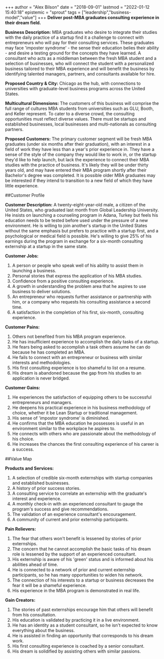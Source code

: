 +++
author = "Alex Bilson"
date = "2018-09-01"
lastmod = "2022-01-12 15:40:18"
epistemic = "sprout"
tags = ["leadership","business-model","value"]
+++
**Deliver post-MBA graduates consulting experience in their dream field.**

**Business Description:** MBA graduates who desire to integrate their studies with the daily practice of a startup find it a challenge to connect with entrepreneurs who will pay for their consulting services. These graduates may face 'imposter syndrome' - the sense their education belies their ability - and desire a testing ground for the concepts they have learned. A consultant who acts as a middleman between the fresh MBA student and a selection of businesses, who will connect the student with a personalized business tailored to their MBA experience and will benefit the business by identifying talented managers, partners, and consultants available for hire.

**Proposed Country & City:** Chicago as the hub, with connections to universities with graduate-level business programs across the United States.

**Multicultural Dimensions:** The customers of this business will comprise the full range of cultures MBA students from universities such as GLU, Booth, and Keller represent. To cater to a diverse crowd, the consulting opportunities must reflect diverse values. There must be startups and established businesses, local businesses and multi-nationals as consulting partners.

**Proposed Customers:** The primary customer segment will be fresh MBA graduates (under six months after their graduation), with an interest in a field of work they have less than a year's prior experience in. They have a sense of the style of the company they would like to work in, or the startup they'd like to help launch, but lack the experience to connect their MBA studies with the practice of business. It's likely they will be under thirty years old, and may have entered their MBA program shortly after their Bachelor's degree was completed. It is possible older MBA graduates may be interested if they intend to transition to a new field of which they have little experience.

##Customer Profile

**Customer Description:** A twenty-eight-year-old male, a citizen of the United States, who graduated last month from Global Leadership University. He insists on launching a counseling program in Adana, Turkey but feels his education needs to be tested before used under the pressure of a new environment. He is willing to join another's startup in the United States without the same emphasis but prefers to practice with a startup first, and a psychological or medical field is possible. He's willing to give 25% of his earnings during the program in exchange for a six-month consulting externship at a startup in the same state.

**Customer Jobs:**

1. A person or people who speak well of his ability to assist them in launching a business.
2. Personal stories that express the application of his MBA studies.
3. Confidence from a positive consulting experience.
4. A growth in understanding the problem area that he aspires to use business to deliver solutions.
5. An entrepreneur who requests further assistance or partnership with him, or a company who requests his consulting assistance a second time.
6. A satisfaction in the completion of his first, six-month, consulting experience.

**Customer Pains:**

1. Others not benefited from his MBA program experience.
2. He has insufficient experience to accomplish the daily tasks of a startup.
3. He fears being asked to accomplish a task others assume he can do because he has completed an MBA.
4. He fails to connect with an entrepreneur or business with similar interests and methodologies.
5. His first consulting experience is too shameful to list on a resume.
6. His dream is abandoned because the gap from his studies to an application is never bridged.

**Customer Gains:**

1. He experiences the satisfaction of equipping others to be successful entrepreneurs and managers.
2. He deepens his practical experience in his business methodology of choice, whether it be Lean Startup or traditional management.
3. His sense of 'impostor syndrome' is diminished.
4. He confirms that the MBA education he possesses is useful in an environment similar to the workplace he aspires to.
5. He connects with others who are passionate about the methodology of his choice.
6. He increases the chances the first consulting experience of his career is a success.

##Value Map

**Products and Services:**

1. A selection of credible six-month externships with startup companies and established businesses.
2. A history of prior success stories.
3. A consulting service to correlate an externship with the graduate's interest and experience.
4. A monthly check-in with an experienced consultant to gauge the program's success and give recommendations.
5. The validation of an experience consultant's encouragement.
6. A community of current and prior externship participants.

**Pain Relievers:**

1. The fear that others won't benefit is lessened by stories of prior externships.
2. The concern that he cannot accomplish the basic tasks of his dream role is lessened by the support of an experienced consultant.
3. His externship is aware of his 'green' status and is informed about his abilities ahead of time.
4. He is connected to a network of prior and current externship participants, so he has many opportunities to widen his network.
5. The connection of his interests to a startup or business decreases the fear it will be a shameful experience.
6. His experience in the MBA program is demonstrated in real life.

**Gain Creators:**

1. The stories of past externships encourage him that others will benefit from his consultation.
2. His education is validated by practicing it in a live environment.
3. He has an identity as a student consultant, so he isn't expected to know everything about the business.
4. He is assisted in finding an opportunity that corresponds to his dream work.
5. His first consulting experience is coached by a senior consultant.
6. His dream is solidified by assisting others with similar passions.
